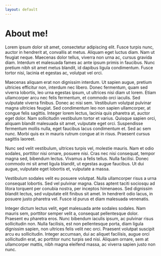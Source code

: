 ```yaml
---
layout: default
---
```


# About me!

Lorem ipsum dolor sit amet, consectetur adipiscing elit. Fusce turpis nunc, auctor in hendrerit at, convallis at metus. Aliquam eget luctus diam. Nam ut feugiat neque. Maecenas dolor tellus, viverra non urna ac, cursus gravida diam. Interdum et malesuada fames ac ante ipsum primis in faucibus. Nunc pretium nibh sit amet metus blandit, id dapibus ligula condimentum. Fusce tortor nisi, lacinia et egestas ac, volutpat vel orci.

Maecenas aliquam erat non dignissim interdum. Ut sapien augue, pretium ultricies efficitur non, interdum nec libero. Donec fermentum, quam sed viverra lobortis, leo urna egestas ipsum, ut ultrices nisi diam ut lorem. Etiam ullamcorper arcu nec felis fermentum, et commodo orci iaculis. Sed vulputate viverra finibus. Donec ac nisi sem. Vestibulum volutpat pulvinar magna ultricies feugiat. Sed condimentum leo non sapien ullamcorper, at congue felis sagittis. Integer lorem lectus, lacinia quis pharetra at, auctor eget dolor. Nam sollicitudin vestibulum tortor et varius. Quisque sapien orci, aliquam blandit malesuada sit amet, vulputate eget orci. Suspendisse fermentum mollis nulla, eget faucibus lacus condimentum et. Sed ac sem nunc. Morbi quis ex in mauris rutrum congue at in risus. Praesent cursus sagittis laoreet.

Nunc sed velit vestibulum, ultrices turpis vel, molestie mauris. Nam et odio sodales, porttitor nisi ornare, posuere nisi. Cras nec nisi consequat, tempor magna sed, bibendum lectus. Vivamus a felis tellus. Nulla facilisi. Donec commodo mi sit amet ligula blandit, ut egestas augue faucibus. Ut dui augue, vulputate eget lobortis et, vulputate a massa.

Vestibulum sodales velit eu posuere volutpat. Nulla ullamcorper risus a urna consequat lobortis. Sed vel pulvinar magna. Class aptent taciti sociosqu ad litora torquent per conubia nostra, per inceptos himenaeos. Sed dignissim blandit lectus, sed vulputate elit finibus sit amet. In hendrerit odio lacus, in posuere justo pharetra vel. Fusce id purus et diam malesuada venenatis.

Integer dictum lectus velit, eget malesuada ante sodales sodales. Nam mauris sem, porttitor semper velit a, consequat pellentesque dolor. Praesent eu pharetra eros. Nunc bibendum iaculis ipsum, ac pulvinar risus sollicitudin non. Nulla facilisis, est non pellentesque porta, diam ligula dignissim sapien, non ultrices felis velit nec orci. Praesent volutpat suscipit arcu eu sollicitudin. Integer accumsan, dui ac aliquet facilisis, augue orci sollicitudin erat, ac porttitor nunc turpis sed nisi. Aliquam ornare, sem at ullamcorper mattis, nibh magna eleifend massa, ac viverra sapien justo non nunc.